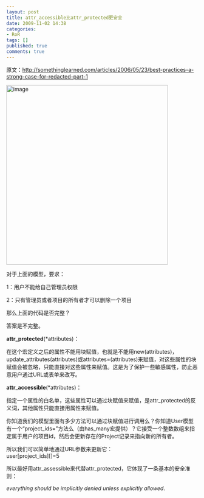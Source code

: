 ```yaml
---
layout: post
title: attr_accessible比attr_protected更安全
date: 2009-11-02 14:38
categories:
- RoR
tags: []
published: true
comments: true
---
```

<p><p>原文：<a title="http://somethinglearned.com/articles/2006/05/23/best-practices-a-strong-case-for-redacted-part-1" href="http://somethinglearned.com/articles/2006/05/23/best-practices-a-strong-case-for-redacted-part-1">http://somethinglearned.com/articles/2006/05/23/best-practices-a-strong-case-for-redacted-part-1</a></p>  <p><a href="http://images.cnblogs.com/cnblogs_com/phaibin/WindowsLiveWriter/attr_accessibleattr_protected_CDD0/image_2.png"><img title="image" border="0" alt="image" src="http://images.cnblogs.com/cnblogs_com/phaibin/WindowsLiveWriter/attr_accessibleattr_protected_CDD0/image_thumb.png" width="425" height="472" /></a> </p>  <p>对于上面的模型，要求：</p>  <p>1：用户不能给自己管理员权限</p>  <p>2：只有管理员或者项目的所有者才可以删除一个项目</p>  <p>那么上面的代码是否完整？</p>  <p>答案是不完整。</p>  <p><b>attr_protected</b>(*attributes)：</p>  <p>在这个宏定义之后的属性不能用块赋值，也就是不能用new(attributes)，update_attributes(attributes)或attributes=(attributes)来赋值，对这些属性的块赋值会被忽略，只能直接对这些属性来赋值。这是为了保护一些敏感属性，防止恶意用户通过URL或表单来改写。</p>  <p><b>attr_accessible</b>(*attributes)：</p>  <p>指定一个属性的白名单，这些属性可以通过块赋值来赋值，是attr_protected的反义词，其他属性只能直接用属性来赋值。</p>  <p>你知道我们的模型里面有多少方法可以通过块赋值进行调用么？你知道User模型有一个“project_ids=”方法么（由has_many宏提供）？它接受一个整数数组来指定属于用户的项目id，然后会更新存在的Project记录来指向新的所有者。</p>  <p>所以我们可以简单地通过URL参数来更新它：    <br />user[project_ids][]=5</p>  <p>所以最好用attr_assessible来代替attr_protected，它体现了一条基本的安全准则：</p>  <p><em>everything should be implicitly denied unless explicitly allowed</em>.</p></p>
